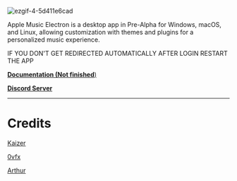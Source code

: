 ![ezgif-4-5d411e6cad](https://github.com/Zolvy/Apple-Music-Electron/assets/85907829/de747867-416a-4ab0-a8c9-55344bb2c62c)


Apple Music Electron is a desktop app in Pre-Alpha for Windows, macOS, and Linux, allowing customization with themes and plugins for a personalized music experience.

IF YOU DON'T GET REDIRECTED AUTOMATICALLY AFTER LOGIN RESTART THE APP

[**Documentation (Not finished**)](https://docs.loona.lol/)

[**Discord Server**](https://discord.gg/t7DE9p7JWw)

---

# Credits

[Kaizer](https://github.com/KaizerFox)

[0vfx](https://github.com/0vf)

[Arthur](https://www.instagram.com/arthurtheonlyartist?igsh=MTJ4aXFmMWQzNzVlaA%3D%3D&utm_source=qr)
